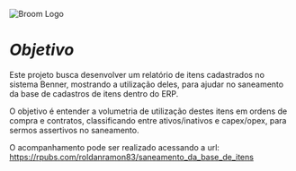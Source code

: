 ![Broom Logo](https://ih1.redbubble.net/image.508897213.5415/st,small,507x507-pad,600x600,f8f8f8.u2.jpg)

# ***Objetivo***

Este projeto busca desenvolver um relatório de itens cadastrados no sistema Benner, mostrando a utilização deles, para ajudar no saneamento da base de cadastros de itens dentro do ERP.

O objetivo é entender a volumetria de utilização destes itens em ordens de compra e contratos, classificando entre ativos/inativos e capex/opex, para sermos assertivos no saneamento.

O acompanhamento pode ser realizado acessando a url: <https://rpubs.com/roldanramon83/saneamento_da_base_de_itens>
